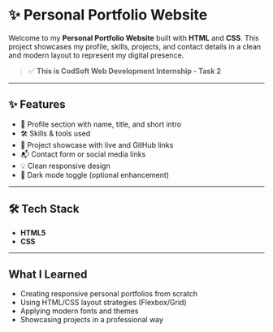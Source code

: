 # ✨ Personal Portfolio Website

Welcome to my **Personal Portfolio Website** built with **HTML** and **CSS**. This project showcases my profile, skills, projects, and contact details in a clean and modern layout to represent my digital presence.

> ✅ **This is CodSoft Web Development Internship - Task 2**

---

## ✨ Features

- 👤 Profile section with name, title, and short intro
- 🛠️ Skills & tools used
- 📂 Project showcase with live and GitHub links
- 📬 Contact form or social media links
- 💡 Clean responsive design
- 🌙 Dark mode toggle (optional enhancement)

---

## 🛠️ Tech Stack

- **HTML5**
- **CSS**


---

## What I Learned

- Creating responsive personal portfolios from scratch
- Using HTML/CSS layout strategies (Flexbox/Grid)
- Applying modern fonts and themes
- Showcasing projects in a professional way
